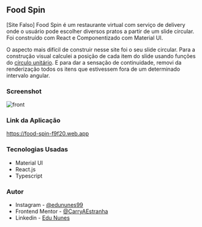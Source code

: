 ## Food Spin

[Site Falso] Food Spin é um restaurante virtual com serviço de delivery onde o usuário pode escolher diversos pratos a partir de um slide circular. Foi construído com React e Componentizado com Material UI.

O aspecto mais difícil de construir nesse site foi o seu slide circular. Para a construção visual calculei a posição de cada item do slide usando funções do [círculo unitário](https://en.wikipedia.org/wiki/Unit_circle). E para dar a sensação de continuidade, removi da renderização todos os itens que estivessem fora de um determinado intervalo angular.

### Screenshot

![front](https://user-images.githubusercontent.com/107494885/209052183-f3e75c3c-4f02-408f-95d9-409cc1c788c5.png)

### Link da Aplicação

https://food-spin-f9f20.web.app

### Tecnologias Usadas

- Material UI
- React.js
- Typescript

### Autor

- Instagram - [@edununes99](https://www.instagram.com/edununes99/)
- Frontend Mentor - [@CarryAEstranha](https://www.frontendmentor.io/profile/CarryAEstranha/)
- Linkedin - [Edu Nunes](https://www.linkedin.com/in/edu-nunes-627422209/)
